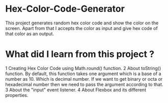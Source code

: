 # Hex-Color-Code-Generator
This project generates random hex color code and show the color on the screen. Apart from that I accepts the color as input and give hex code of that color as an output.


# What did I learn from this project ?

1 Creating Hex Color Code using Math.round() function.
2 About toString() function. By default, this function takes one argument which is a base of a number as 10. Which is decimal number. If we want to get binary or octa or hexadecimal number then we need to pass the argument according to that.
3 About the "input" event listener.
4 About Flexbox and its different properties.
